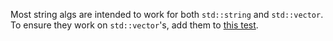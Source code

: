 Most string algs are intended to work for both `std::string` and `std::vector`. To ensure they work on `std::vector`'s, add them to [this test](../../tests/library_checker_aizu_tests/handmade_tests/string_with_vector.test.cpp).
